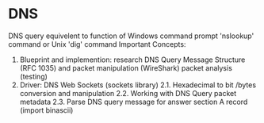 # DNS
DNS query equivelent to function of Windows command prompt 'nslookup' command or Unix 'dig' command
Important Concepts:
1. Blueprint and implemention: research DNS Query Message Structure (RFC 1035) and packet manipulation (WireShark) packet analysis (testing)
2. Driver: DNS Web Sockets (sockets library)
  2.1. Hexadecimal to bit /bytes conversion and manipulation
  2.2. Working with DNS Query packet metadata
  2.3. Parse DNS query message for answer section A record (import binascii)
